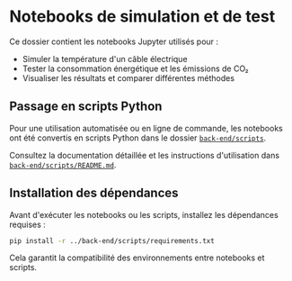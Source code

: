 # Notebooks de simulation et de test

Ce dossier contient les notebooks Jupyter utilisés pour :

- Simuler la température d'un câble électrique
- Tester la consommation énergétique et les émissions de CO₂
- Visualiser les résultats et comparer différentes méthodes

## Passage en scripts Python

Pour une utilisation automatisée ou en ligne de commande, les notebooks ont été convertis en scripts Python dans le
dossier [`back-end/scripts`](../back-end/scripts).

Consultez la documentation détaillée et les instructions d'utilisation dans
[`back-end/scripts/README.md`](../back-end/scripts/README.md).

## Installation des dépendances

Avant d'exécuter les notebooks ou les scripts, installez les dépendances requises :

```bash
pip install -r ../back-end/scripts/requirements.txt
```

Cela garantit la compatibilité des environnements entre notebooks et scripts.
